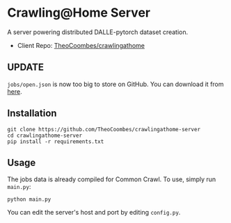 # Crawling@Home Server
A server powering distributed DALLE-pytorch dataset creation.
* Client Repo: [TheoCoombes/crawlingathome](https://github.com/TheoCoombes/crawlingathome)

## UPDATE
`jobs/open.json` is now too big to store on GitHub. You can download it from [here](https://drive.google.com/file/d/1rRIHShww5paNCLrXahwyGtHTa5kwEs1W/view?usp=sharing).

## Installation
```
git clone https://github.com/TheoCoombes/crawlingathome-server
cd crawlingathome-server
pip install -r requirements.txt
```

## Usage
The jobs data is already compiled for Common Crawl. To use, simply run `main.py`:
```
python main.py
```
You can edit the server's host and port by editing `config.py`.
